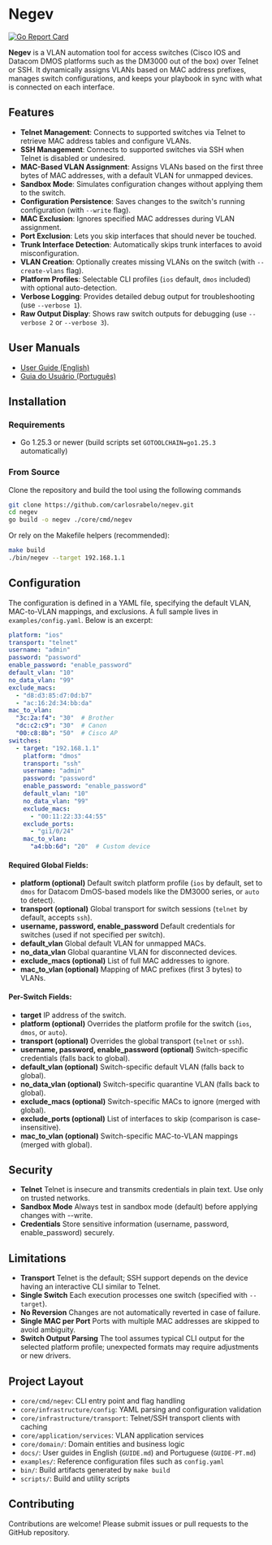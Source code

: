 # Negev

[![Go Report Card](https://goreportcard.com/badge/github.com/carlosrabelo/negev)](https://goreportcard.com/report/github.com/carlosrabelo/negev)

**Negev** is a VLAN automation tool for access switches (Cisco IOS and Datacom DMOS platforms such as the DM3000 out of the box) over Telnet or SSH. It dynamically assigns VLANs based on MAC address prefixes, manages switch configurations, and keeps your playbook in sync with what is connected on each interface.

## Features

- **Telnet Management**: Connects to supported switches via Telnet to retrieve MAC address tables and configure VLANs.
- **SSH Management**: Connects to supported switches via SSH when Telnet is disabled or undesired.
- **MAC-Based VLAN Assignment**: Assigns VLANs based on the first three bytes of MAC addresses, with a default VLAN for unmapped devices.
- **Sandbox Mode**: Simulates configuration changes without applying them to the switch.
- **Configuration Persistence**: Saves changes to the switch's running configuration (with `--write` flag).
- **MAC Exclusion**: Ignores specified MAC addresses during VLAN assignment.
- **Port Exclusion**: Lets you skip interfaces that should never be touched.
- **Trunk Interface Detection**: Automatically skips trunk interfaces to avoid misconfiguration.
- **VLAN Creation**: Optionally creates missing VLANs on the switch (with `--create-vlans` flag).
- **Platform Profiles**: Selectable CLI profiles (`ios` default, `dmos` included) with optional auto-detection.
- **Verbose Logging**: Provides detailed debug output for troubleshooting (use `--verbose 1`).
- **Raw Output Display**: Shows raw switch outputs for debugging (use `--verbose 2` or `--verbose 3`).

## User Manuals

- [User Guide (English)](docs/GUIDE.md)
- [Guia do Usuário (Português)](docs/GUIDE-PT.md)

## Installation

### Requirements

- Go 1.25.3 or newer (build scripts set `GOTOOLCHAIN=go1.25.3` automatically)

### From Source

Clone the repository and build the tool using the following commands

```bash
git clone https://github.com/carlosrabelo/negev.git
cd negev
go build -o negev ./core/cmd/negev
```

Or rely on the Makefile helpers (recommended):

```bash
make build
./bin/negev --target 192.168.1.1
```

## Configuration

The configuration is defined in a YAML file, specifying the default VLAN, MAC-to-VLAN mappings, and exclusions. A full sample lives in `examples/config.yaml`. Below is an excerpt:

```yaml
platform: "ios"
transport: "telnet"
username: "admin"
password: "password"
enable_password: "enable_password"
default_vlan: "10"
no_data_vlan: "99"
exclude_macs:
  - "d8:d3:85:d7:0d:b7"
  - "ac:16:2d:34:bb:da"
mac_to_vlan:
  "3c:2a:f4": "30"  # Brother
  "dc:c2:c9": "30"  # Canon
  "00:c8:8b": "50"  # Cisco AP
switches:
  - target: "192.168.1.1"
    platform: "dmos"
    transport: "ssh"
    username: "admin"
    password: "password"
    enable_password: "enable_password"
    default_vlan: "10"
    no_data_vlan: "99"
    exclude_macs:
      - "00:11:22:33:44:55"
    exclude_ports:
      - "gi1/0/24"
    mac_to_vlan:
      "a4:bb:6d": "20"  # Custom device
```

#### Required Global Fields:

- **platform (optional)** Default switch platform profile (`ios` by default, set to `dmos` for Datacom DmOS-based models like the DM3000 series, or `auto` to detect).
- **transport (optional)** Global transport for switch sessions (`telnet` by default, accepts `ssh`).
- **username, password, enable_password** Default credentials for switches (used if not specified per switch).
- **default_vlan** Global default VLAN for unmapped MACs.
- **no_data_vlan** Global quarantine VLAN for disconnected devices.
- **exclude_macs (optional)** List of full MAC addresses to ignore.
- **mac_to_vlan (optional)** Mapping of MAC prefixes (first 3 bytes) to VLANs.

#### Per-Switch Fields:

- **target** IP address of the switch.
- **platform (optional)** Overrides the platform profile for the switch (`ios`, `dmos`, or `auto`).
- **transport (optional)** Overrides the global transport (`telnet` or `ssh`).
- **username, password, enable_password (optional)** Switch-specific credentials (falls back to global).
- **default_vlan (optional)** Switch-specific default VLAN (falls back to global).
- **no_data_vlan (optional)** Switch-specific quarantine VLAN (falls back to global).
- **exclude_macs (optional)** Switch-specific MACs to ignore (merged with global).
- **exclude_ports (optional)** List of interfaces to skip (comparison is case-insensitive).
- **mac_to_vlan (optional)** Switch-specific MAC-to-VLAN mappings (merged with global).

## Security

- **Telnet** Telnet is insecure and transmits credentials in plain text. Use only on trusted networks.
- **Sandbox Mode** Always test in sandbox mode (default) before applying changes with --write.
- **Credentials** Store sensitive information (username, password, enable_password) securely.

## Limitations

- **Transport** Telnet is the default; SSH support depends on the device having an interactive CLI similar to Telnet.
- **Single Switch** Each execution processes one switch (specified with `--target`).
- **No Reversion** Changes are not automatically reverted in case of failure.
- **Single MAC per Port** Ports with multiple MAC addresses are skipped to avoid ambiguity.
- **Switch Output Parsing** The tool assumes typical CLI output for the selected platform profile; unexpected formats may require adjustments or new drivers.

## Project Layout

- `core/cmd/negev`: CLI entry point and flag handling
- `core/infrastructure/config`: YAML parsing and configuration validation
- `core/infrastructure/transport`: Telnet/SSH transport clients with caching
- `core/application/services`: VLAN application services
- `core/domain/`: Domain entities and business logic
- `docs/`: User guides in English (`GUIDE.md`) and Portuguese (`GUIDE-PT.md`)
- `examples/`: Reference configuration files such as `config.yaml`
- `bin/`: Build artifacts generated by `make build`
- `scripts/`: Build and utility scripts

## Contributing

Contributions are welcome! Please submit issues or pull requests to the GitHub repository.
